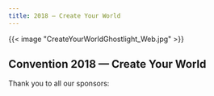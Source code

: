 ```yaml
---
title: 2018 – Create Your World
---
```


{{< image "CreateYourWorldGhostlight_Web.jpg" >}}

## Convention 2018 &mdash; Create Your World

Thank you to all our sponsors:
